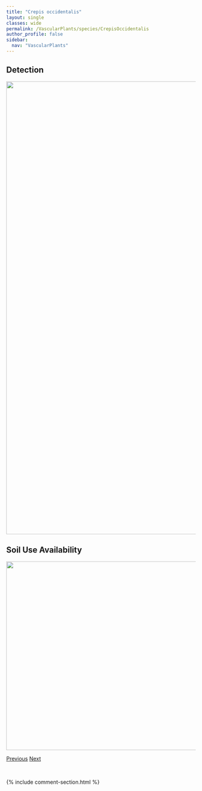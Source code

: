 ```yaml
---
title: "Crepis occidentalis"
layout: single
classes: wide
permalink: /VascularPlants/species/CrepisOccidentalis
author_profile: false
sidebar:
  nav: "VascularPlants"
---
```


<h2>Detection</h2>

<a href="https://drive.google.com/uc?export=view&id=1iKaM1wIsFz_5TcqWqJ2LTtgblVKBiNnh">
<img src="https://drive.google.com/uc?export=view&id=1iKaM1wIsFz_5TcqWqJ2LTtgblVKBiNnh" height = "1200" width = "800">
</a>


<h2>Soil Use Availability</h2>

<a href="https://drive.google.com/uc?export=view&id=1w5yhXaoVxRTzJgEUz6QAeLYMuQru6xyh">
<img src="https://drive.google.com/uc?export=view&id=1w5yhXaoVxRTzJgEUz6QAeLYMuQru6xyh" height = "500" width = "1000">
</a>


<a href="/DevelopmentWebsite/VascularPlants/species/CrepisElegans" class="pagination--pager" title="Crepis elegans">Previous</a> <a href="/DevelopmentWebsite/VascularPlants/species/CrepisRuncinata" class="pagination--pager" title="Crepis runcinata">Next</a>

<p>&nbsp;</p>

{% include comment-section.html %}

